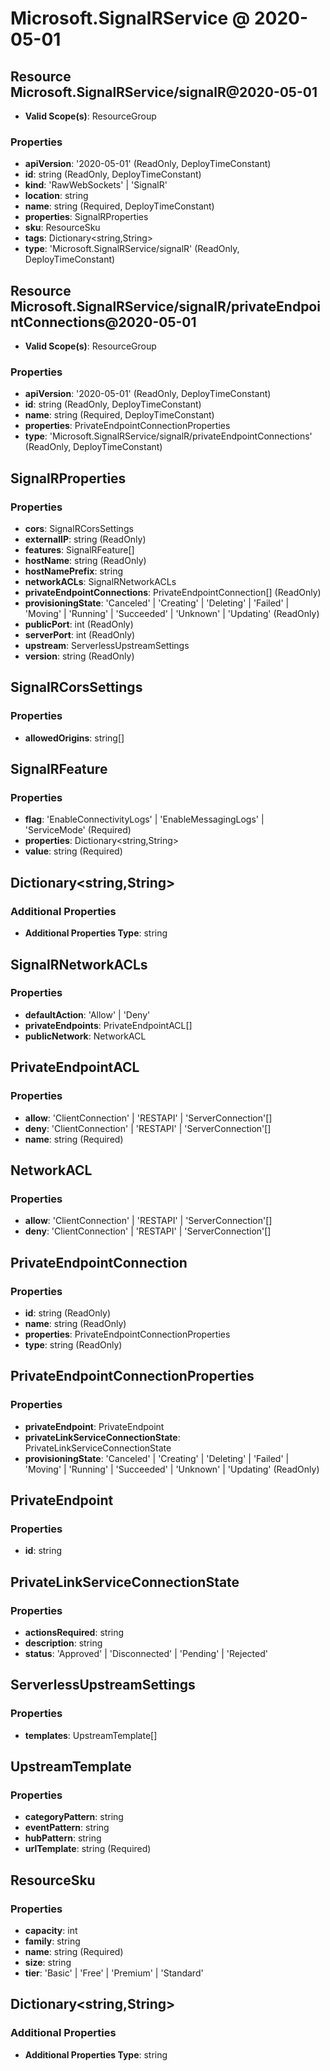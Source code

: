 # Microsoft.SignalRService @ 2020-05-01

## Resource Microsoft.SignalRService/signalR@2020-05-01
* **Valid Scope(s)**: ResourceGroup
### Properties
* **apiVersion**: '2020-05-01' (ReadOnly, DeployTimeConstant)
* **id**: string (ReadOnly, DeployTimeConstant)
* **kind**: 'RawWebSockets' | 'SignalR'
* **location**: string
* **name**: string (Required, DeployTimeConstant)
* **properties**: SignalRProperties
* **sku**: ResourceSku
* **tags**: Dictionary<string,String>
* **type**: 'Microsoft.SignalRService/signalR' (ReadOnly, DeployTimeConstant)

## Resource Microsoft.SignalRService/signalR/privateEndpointConnections@2020-05-01
* **Valid Scope(s)**: ResourceGroup
### Properties
* **apiVersion**: '2020-05-01' (ReadOnly, DeployTimeConstant)
* **id**: string (ReadOnly, DeployTimeConstant)
* **name**: string (Required, DeployTimeConstant)
* **properties**: PrivateEndpointConnectionProperties
* **type**: 'Microsoft.SignalRService/signalR/privateEndpointConnections' (ReadOnly, DeployTimeConstant)

## SignalRProperties
### Properties
* **cors**: SignalRCorsSettings
* **externalIP**: string (ReadOnly)
* **features**: SignalRFeature[]
* **hostName**: string (ReadOnly)
* **hostNamePrefix**: string
* **networkACLs**: SignalRNetworkACLs
* **privateEndpointConnections**: PrivateEndpointConnection[] (ReadOnly)
* **provisioningState**: 'Canceled' | 'Creating' | 'Deleting' | 'Failed' | 'Moving' | 'Running' | 'Succeeded' | 'Unknown' | 'Updating' (ReadOnly)
* **publicPort**: int (ReadOnly)
* **serverPort**: int (ReadOnly)
* **upstream**: ServerlessUpstreamSettings
* **version**: string (ReadOnly)

## SignalRCorsSettings
### Properties
* **allowedOrigins**: string[]

## SignalRFeature
### Properties
* **flag**: 'EnableConnectivityLogs' | 'EnableMessagingLogs' | 'ServiceMode' (Required)
* **properties**: Dictionary<string,String>
* **value**: string (Required)

## Dictionary<string,String>
### Additional Properties
* **Additional Properties Type**: string

## SignalRNetworkACLs
### Properties
* **defaultAction**: 'Allow' | 'Deny'
* **privateEndpoints**: PrivateEndpointACL[]
* **publicNetwork**: NetworkACL

## PrivateEndpointACL
### Properties
* **allow**: 'ClientConnection' | 'RESTAPI' | 'ServerConnection'[]
* **deny**: 'ClientConnection' | 'RESTAPI' | 'ServerConnection'[]
* **name**: string (Required)

## NetworkACL
### Properties
* **allow**: 'ClientConnection' | 'RESTAPI' | 'ServerConnection'[]
* **deny**: 'ClientConnection' | 'RESTAPI' | 'ServerConnection'[]

## PrivateEndpointConnection
### Properties
* **id**: string (ReadOnly)
* **name**: string (ReadOnly)
* **properties**: PrivateEndpointConnectionProperties
* **type**: string (ReadOnly)

## PrivateEndpointConnectionProperties
### Properties
* **privateEndpoint**: PrivateEndpoint
* **privateLinkServiceConnectionState**: PrivateLinkServiceConnectionState
* **provisioningState**: 'Canceled' | 'Creating' | 'Deleting' | 'Failed' | 'Moving' | 'Running' | 'Succeeded' | 'Unknown' | 'Updating' (ReadOnly)

## PrivateEndpoint
### Properties
* **id**: string

## PrivateLinkServiceConnectionState
### Properties
* **actionsRequired**: string
* **description**: string
* **status**: 'Approved' | 'Disconnected' | 'Pending' | 'Rejected'

## ServerlessUpstreamSettings
### Properties
* **templates**: UpstreamTemplate[]

## UpstreamTemplate
### Properties
* **categoryPattern**: string
* **eventPattern**: string
* **hubPattern**: string
* **urlTemplate**: string (Required)

## ResourceSku
### Properties
* **capacity**: int
* **family**: string
* **name**: string (Required)
* **size**: string
* **tier**: 'Basic' | 'Free' | 'Premium' | 'Standard'

## Dictionary<string,String>
### Additional Properties
* **Additional Properties Type**: string

